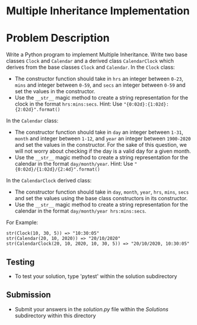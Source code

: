 # Multiple Inheritance Implementation

# Problem Description
 Write a Python program to implement Multiple Inheritance. Write two base classes `Clock` and `Calendar` and a derived class `CalendarClock` which derives from the base classes `Clock` and `Calendar`.
 In the `Clock` class:
 * The constructor function should take in `hrs` an integer between `0-23`, `mins` and integer between `0-59`, and `secs` an integer between `0-59` and set the values in the constructor.
 * Use the `__str__` magic method to create a string representation for the clock in the format `hrs:mins:secs`. Hint: Use `"{0:02d}:{1:02d}:{2:02d}".format()` 

 In the `Calendar` class:
 * The constructor function should take in `day` an integer between `1-31`, `month` and integer between `1-12`, and `year` an integer between `1900-2020` and set the values in the constructor. For the sake of this question, we will not worry about checking if the day is a valid day for a given month.
 * Use the `__str__` magic method to create a string representation for the calendar in the format `day/month/year`. Hint: Use `"{0:02d}/{1:02d}/{2:4d}".format()` 

 In the `CalendarClock` derived class:
 * The constructor function should take in `day`, `month`, `year`, `hrs`, `mins`, `secs` and set the values using the base class constructors in its constructor.
 * Use the `__str__` magic method to create a string representation for the calendar in the format `day/month/year hrs:mins:secs`.

 For Example:
 ```
 str(Clock(10, 30, 5)) => "10:30:05"
 str(Calendar(20, 10, 2020)) => "20/10/2020"
 str(CalendarClock(20, 10, 2020, 10, 30, 5)) => "20/10/2020, 10:30:05"
 ```

## Testing
* To test your solution, type 'pytest' within the solution subdirectory

## Submission
* Submit your answers in the *solution.py* file within the *Solutions* subdirectory within this directory